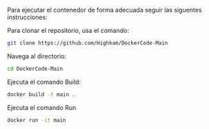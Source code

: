 Para ejecutar el contenedor de forma adecuada seguir las siguentes instrucciones:

Para clonar el repositorio, usa el comando:
```bash
git clone https://github.com/Highkam/DockerCode-Main
```
Navega al directorio:
```bash
cd DockerCode-Main
```
Ejecuta el comando Build:

```bash
docker build -t main .
```
Ejecuta el comando Run
```bash
docker run -it main
```
